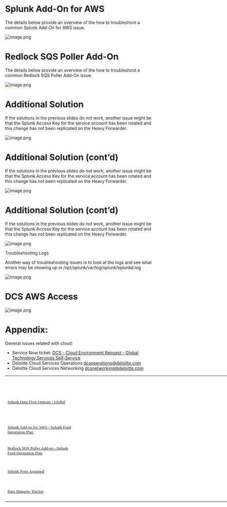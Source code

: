 # **Splunk Add-On for AWS**

The details below provide an overview of the how to troubleshoot a common Splunk Add-On for AWS issue.

![image.png](/.attachments/image-6a6574ab-f225-430f-b459-4237721a0c08.png)

# **Redlock SQS Poller Add-On**

The details below provide an overview of the how to troubleshoot a common Redlock SQS Poller Add-On issue.

![image.png](/.attachments/image-b191a88a-6843-4e2c-809f-b318e2b77856.png)

# **Additional Solution**

If the solutions in the previous slides do not work, another issue might be that the Splunk Access Key for the service account has been rotated and this change has not been replicated on the Heavy Forwarder.

![image.png](/.attachments/image-401e16e3-db1f-458d-80ea-799a8ca508c9.png)

# **Additional Solution (cont’d)**

If the solutions in the previous slides do not work, another issue might be that the Splunk Access Key for the service account has been rotated and this change has not been replicated on the Heavy Forwarder.

![image.png](/.attachments/image-f90d10cc-17c2-4f11-b1c9-d8056cad7624.png)

# **Additional Solution (cont’d)**

If the solutions in the previous slides do not work, another issue might be that the Splunk Access Key for the service account has been rotated and this change has not been replicated on the Heavy Forwarder.

![image.png](/.attachments/image-51de9749-8901-41e8-9344-66d4ee0127f2.png)

Troubleshooting Logs

Another way of troubleshooting issues is to look at the logs and see what errors may be showing up in /opt/splunk/var/log/splunk/splunkd.log 

![image.png](/.attachments/image-abf936c9-045d-4c56-b67f-ffa95a4ec8d5.png)

# **DCS AWS Access**

![image.png](/.attachments/image-5a44a76b-10a1-495c-831d-28b496f3c78d.png)

# **Appendix:**

General issues related with cloud:
- Service Now ticket: [DCS - Cloud Environment Request - Global Technology Services Self-Service](https://deloitteglobal.service-now.com/sp?id=sc_cat_item&sys_id=b56a03c9dbd9ffcccb86d18c689619bc)
- Deloitte Cloud Services Operations <dcsoperations@deloitte.com>
- Deloitte Cloud Services Networking <dcsnetworking@deloitte.com>

<TABLE  border=0  cellpadding=0  cellspacing=0  width=1320 style="border-collapse:
 collapse;width:660pt">
 <COL  width=343 style="width:172pt"/>
 <COL  width=276 style="width:138pt"/>
 <COL  width=701 style="width:350pt"/>
 <TR style="height:22.38pt">
  <TD  height=45  class=oa1  width=343 style="height:22.38pt;width:172pt">
  <P style="margin-top:0pt;margin-bottom:0pt;margin-left:0in;text-align:left"><SPAN style="font-size:10.0pt;font-family:Verdana;color:white;font-weight:bold">Document Name</SPAN></P>
  </TD>
  <TD  class=oa1  width=276 style="width:138pt">
  <P style="margin-top:0pt;margin-bottom:0pt;margin-left:0in;text-align:left"><SPAN style="font-size:10.0pt;font-family:Verdana;color:white;font-weight:bold">Document Type</SPAN></P>
  </TD>
  <TD  class=oa1  width=701 style="width:350pt">
  <P style="margin-top:0pt;margin-bottom:0pt;margin-left:0in;text-align:left"><SPAN style="font-size:10.0pt;font-family:Verdana;color:white;font-weight:bold">Description</SPAN></P>
  </TD>
 </TR>
 <TR style="height:87.1pt">
  <TD  height=174  class=oa2  width=343 style="height:87.1pt;width:172pt">
  <P style="margin-top:0pt;margin-bottom:0pt;margin-left:0in;text-align:left"><SPAN style="font-size:10.0pt;font-family:Verdana;color:white"><A 
  href="https://americas.internal.deloitteonline.com/sites/ctoteams/EnterpriseOperations/PlatformDelivery/splunk/Shared%20Documents/20-Design%20Splunk%20Environment/Splunk%20Data%20Flow%20Options%20-%20Global.pptx?Web=1">Splunk
  Data Flow Options - Global</A></SPAN></P>
  </TD>
  <TD  class=oa2  width=276 style="width:138pt">
  <P style="margin-top:0pt;margin-bottom:0pt;margin-left:0in;text-align:left"><SPAN style="font-size:10.0pt;font-family:Verdana;color:white">Data Flow Diagram,</SPAN></P>
  <P style="margin-top:0pt;margin-bottom:0pt;margin-left:0in;text-align:left"><SPAN style="font-size:10.0pt;font-family:Verdana;color:white">Service Accounts</SPAN></P>
  </TD>
  <TD  class=oa2  width=701 style="width:350pt">
  <P style="line-height:normal;margin-top:0pt;margin-bottom:
  0pt;margin-left:0in;margin-right:0in;text-indent:0in;text-align:left"><SPAN style="font-size:10.0pt;font-family:Verdana;color:white">Heavy Forwarder Mapping (Slides 3):
  List each Splunk Heavy Forwarder and the corresponding Splunk App installed
  on it for ingesting AWS logs and Redlock alerts.</SPAN></P>
  <P style="line-height:normal;margin-top:0pt;margin-bottom:
  0pt;margin-left:0in;margin-right:0in;text-indent:0in;text-align:left"></P>
  <P style="line-height:normal;margin-top:0pt;margin-bottom:
  0pt;margin-left:0in;margin-right:0in;text-indent:0in;text-align:left"><SPAN style="font-size:10.0pt;font-family:Verdana;color:white">Splunk Data Flow (Slide 12): Illustrate
  the data flow of AWS logs and Redlock alerts to Global Splunk.</SPAN></P>
  </TD>
 </TR>
 <TR style="height:49.94pt">
  <TD  height=100  class=oa3  width=343 style="height:49.94pt;width:172pt">
  <P style="margin-top:0pt;margin-bottom:0pt;margin-left:0in;text-align:left"><SPAN style="font-size:10.0pt;font-family:Verdana;color:white"><A 
  href="https://americas.internal.deloitteonline.com/sites/ctoteams/EnterpriseOperations/PlatformDelivery/splunk/Shared%20Documents/40-Device%20feed%20integration/AWS%20Add-On%20for%20Splunk%20Feed%20Integration%20Plan.docx?Web=1">Splunk
  Add-on for AWS - Splunk Feed Integration Plan</A></SPAN></P>
  </TD>
  <TD  class=oa3  width=276 style="width:138pt">
  <P style="margin-top:0pt;margin-bottom:0pt;margin-left:0in;text-align:left"><SPAN style="font-size:10.0pt;font-family:Verdana;color:white">Feed Integration Plan</SPAN></P>
  </TD>
  <TD  class=oa3  width=701 style="width:350pt">
  <P style="line-height:normal;margin-top:0pt;margin-bottom:
  0pt;margin-left:0in;margin-right:0in;text-indent:0in;text-align:left"><SPAN style="font-size:10.0pt;font-family:Verdana;color:white">Outline how to deploy and configure the
  Splunk Add-On for AWS as part of the data onboarding process.</SPAN></P>
  </TD>
 </TR>
 <TR style="height:53.42pt">
  <TD  height=107  class=oa3  width=343 style="height:53.42pt;width:172pt">
  <P style="line-height:normal;margin-top:0pt;margin-bottom:
  0pt;margin-left:0in;margin-right:0in;text-indent:0in;text-align:left"><SPAN style="font-size:10.0pt;font-family:Verdana;color:white"><A 
  href="https://americas.internal.deloitteonline.com/sites/ctoteams/EnterpriseOperations/PlatformDelivery/splunk/Shared%20Documents/40-Device%20feed%20integration/Redlock%20SQS%20Poller%20Add-on%20for%20Splunk.docx?Web=1">Redlock
  SQS Poller Add-on - Splunk Feed Integration Plan</A></SPAN></P>
  </TD>
  <TD  class=oa3  width=276 style="width:138pt">
  <P style="line-height:normal;margin-top:0pt;margin-bottom:
  0pt;margin-left:0in;margin-right:0in;text-indent:0in;text-align:left"><SPAN style="font-size:10.0pt;font-family:Verdana;color:white">Feed Integration Plan</SPAN></P>
  </TD>
  <TD  class=oa3  width=701 style="width:350pt">
  <P style="line-height:normal;margin-top:0pt;margin-bottom:
  0pt;margin-left:0in;margin-right:0in;text-indent:0in;text-align:left"><SPAN style="font-size:10.0pt;font-family:Verdana;color:white">Outline how to deploy and configure the
  Redlock SQS Poller Add-On as part of the data onboarding process.</SPAN></P>
  </TD>
 </TR>
 <TR style="height:49.03pt">
  <TD  height=98  class=oa3  width=343 style="height:49.03pt;width:172pt">
  <P style="margin-top:0pt;margin-bottom:0pt;margin-left:0in;text-align:left"><SPAN style="font-size:10.0pt;font-family:Verdana;color:white"><A 
  href="https://americas.internal.deloitteonline.com/sites/ctoteams/EnterpriseOperations/PlatformDelivery/splunk/Shared%20Documents/30-Build%20Splunk%20Environment/Splunk%20Ports%20Assigned.xlsx?Web=1">Splunk
  Ports Assigned</A></SPAN></P>
  </TD>
  <TD  class=oa3  width=276 style="width:138pt">
  <P style="line-height:normal;margin-top:0pt;margin-bottom:
  0pt;margin-left:0in;margin-right:0in;text-indent:0in;text-align:left"><SPAN style="font-size:10.0pt;font-family:Verdana;color:white">Ports Assigned</SPAN></P>
  </TD>
  <TD  class=oa3  width=701 style="width:350pt">
  <P style="line-height:normal;margin-top:0pt;margin-bottom:
  0pt;margin-left:0in;margin-right:0in;text-indent:0in;text-align:left"><SPAN style="font-size:10.0pt;font-family:Verdana;color:white">Provides the port numbers and protocols
  used to ingest various AWS logs and Redlock alerts source data.</SPAN></P>
  </TD>
 </TR>
 <TR style="height:49.03pt">
  <TD  height=98  class=oa3  width=343 style="height:49.03pt;width:172pt">
  <P style="line-height:normal;margin-top:0pt;margin-bottom:
  0pt;margin-left:0in;margin-right:0in;text-indent:0in;text-align:left"><SPAN style="font-size:10.0pt;font-family:Verdana;color:white"><A 
  href="https://americas.internal.deloitteonline.com/sites/ctoteams/EnterpriseOperations/PlatformDelivery/splunk/Shared%20Documents/Data%20Maturity%20Tracker.xlsx?Web=1">Data
  Maturity Tracker</A></SPAN></P>
  </TD>
  <TD  class=oa3  width=276 style="width:138pt">
  <P style="line-height:normal;margin-top:0pt;margin-bottom:
  0pt;margin-left:0in;margin-right:0in;text-indent:0in;text-align:left"><SPAN style="font-size:10.0pt;font-family:Verdana;color:white">Data Maturity Tracker</SPAN></P>
  </TD>
  <TD  class=oa3  width=701 style="width:350pt">
  <P style="line-height:normal;margin-top:0pt;margin-bottom:
  0pt;margin-left:0in;margin-right:0in;text-indent:0in;text-align:left"><SPAN style="font-size:10.0pt;font-family:Verdana;color:white">Tracks the CIM validation status and
  lists each Splunk index and sourcetype related to AWS.</SPAN></P>
  </TD>
 </TR>

</TABLE>
